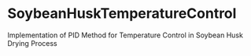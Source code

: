 # SoybeanHuskTemperatureControl
Implementation of PID Method for Temperature Control in Soybean Husk Drying Process
